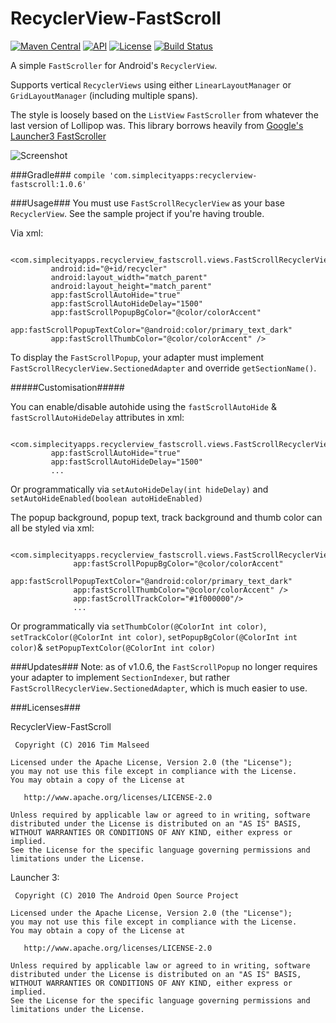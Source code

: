 # RecyclerView-FastScroll

[![Maven Central](https://maven-badges.herokuapp.com/maven-central/com.simplecityapps/recyclerview-fastscroll/badge.svg)](https://maven-badges.herokuapp.com/maven-central/com.simplecityapps/recyclerview-fastscroll) [![API](https://img.shields.io/badge/API-11%2B-blue.svg?style=flat)](https://android-arsenal.com/api?level=11)
[![License](http://img.shields.io/badge/license-APACHE2-blue.svg)](NOTICE)
[![Build Status](https://travis-ci.org/timusus/RecyclerView-FastScroll.svg?branch=master)](https://travis-ci.org/timusus/RecyclerView-FastScroll)

A simple `FastScroller` for Android's `RecyclerView`.

Supports vertical `RecyclerViews` using either `LinearLayoutManager` or `GridLayoutManager` (including multiple spans).

The style is loosely based on the `ListView` `FastScroller` from whatever the last version of Lollipop was. This library borrows heavily from [Google's Launcher3 FastScroller](https://android.googlesource.com/platform/packages/apps/Launcher3/)

![Screenshot](https://github.com/timusus/RecyclerView-FastScroll/blob/master/screenshot.png)

###Gradle###
`compile 'com.simplecityapps:recyclerview-fastscroll:1.0.6'`

###Usage###
You must use `FastScrollRecyclerView` as your base `RecyclerView`. See the sample project if you're having trouble.

Via xml:

     <com.simplecityapps.recyclerview_fastscroll.views.FastScrollRecyclerView
             android:id="@+id/recycler"
             android:layout_width="match_parent"
             android:layout_height="match_parent"
             app:fastScrollAutoHide="true"
             app:fastScrollAutoHideDelay="1500"
             app:fastScrollPopupBgColor="@color/colorAccent"
             app:fastScrollPopupTextColor="@android:color/primary_text_dark"
             app:fastScrollThumbColor="@color/colorAccent" />

To display the `FastScrollPopup`, your adapter must implement `FastScrollRecyclerView.SectionedAdapter` and override `getSectionName()`.

#####Customisation#####

You can enable/disable autohide using the `fastScrollAutoHide` & `fastScrollAutoHideDelay` attributes in xml:

     <com.simplecityapps.recyclerview_fastscroll.views.FastScrollRecyclerView
             app:fastScrollAutoHide="true"
             app:fastScrollAutoHideDelay="1500"
             ...
             
Or programmatically via `setAutoHideDelay(int hideDelay)` and `setAutoHideEnabled(boolean autoHideEnabled)`

The popup background, popup text, track background and thumb color can all be styled via xml:

      <com.simplecityapps.recyclerview_fastscroll.views.FastScrollRecyclerView
                  app:fastScrollPopupBgColor="@color/colorAccent"
                  app:fastScrollPopupTextColor="@android:color/primary_text_dark"
                  app:fastScrollThumbColor="@color/colorAccent" />
                  app:fastScrollTrackColor="#1f000000"/>
                  ...
Or programmatically via `setThumbColor(@ColorInt int color)`, `setTrackColor(@ColorInt int color)`, `setPopupBgColor(@ColorInt int color)`& `setPopupTextColor(@ColorInt int color)`

###Updates###
Note: as of v1.0.6, the `FastScrollPopup` no longer requires your adapter to implement `SectionIndexer`, but rather `FastScrollRecyclerView.SectionedAdapter`, which is much easier to use.

###Licenses###

RecyclerView-FastScroll

     Copyright (C) 2016 Tim Malseed
   
    Licensed under the Apache License, Version 2.0 (the "License");
    you may not use this file except in compliance with the License.
    You may obtain a copy of the License at

       http://www.apache.org/licenses/LICENSE-2.0

    Unless required by applicable law or agreed to in writing, software
    distributed under the License is distributed on an "AS IS" BASIS,
    WITHOUT WARRANTIES OR CONDITIONS OF ANY KIND, either express or implied.
    See the License for the specific language governing permissions and
    limitations under the License.

Launcher 3:
 
     Copyright (C) 2010 The Android Open Source Project

    Licensed under the Apache License, Version 2.0 (the "License");
    you may not use this file except in compliance with the License.
    You may obtain a copy of the License at

       http://www.apache.org/licenses/LICENSE-2.0

    Unless required by applicable law or agreed to in writing, software
    distributed under the License is distributed on an "AS IS" BASIS,
    WITHOUT WARRANTIES OR CONDITIONS OF ANY KIND, either express or implied.
    See the License for the specific language governing permissions and
    limitations under the License.

